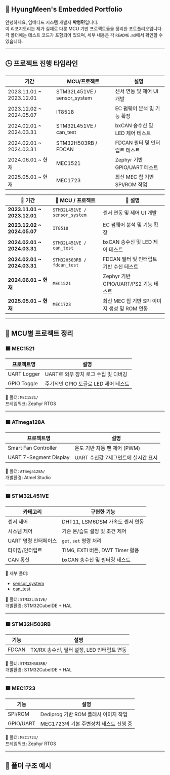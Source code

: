 ## 📁 HyungMeen's Embedded Portfolio

안녕하세요, 임베디드 시스템 개발자 **박형민**입니다.  
이 리포지토리는 제가 실제로 다룬 MCU 기반 프로젝트들을 정리한 포트폴리오입니다.  
각 폴더에는 테스트 코드가 포함되어 있으며, 세부 내용은 각 `README.md`에서 확인할 수 있습니다.

---

## 🕒 프로젝트 진행 타임라인

| 기간                | MCU/프로젝트             | 설명                        |
|---------------------|--------------------------|-----------------------------|
| 2023.11.01 ~ 2023.12.01 | STM32L451VE / sensor_system | 센서 연동 및 제어 UI 개발     |
| 2023.12.02 ~ 2024.05.07 | IT8518                    | EC 펌웨어 분석 및 기능 확장   |
| 2024.02.01 ~ 2024.03.31 | STM32L451VE / can_test    | bxCAN 송수신 및 LED 제어 테스트 |
| 2024.02.01 ~ 2024.03.31 | STM32H503RB / FDCAN       | FDCAN 필터 및 인터럽트 테스트 |
| 2024.06.01 ~ 현재       | MEC1521                   | Zephyr 기반 GPIO/UART 테스트  |
| 2025.05.01 ~ 현재       | MEC1723                   | 최신 MEC 칩 기반 SPI/ROM 작업  |

| 📅 기간                        | 🧠 MCU / 프로젝트                 | 📝 설명                           |
| ---------------------------- | ----------------------------- | ------------------------------- |
| **2023.11.01 \~ 2023.12.01** | `STM32L451VE / sensor_system` | 센서 연동 및 제어 UI 개발                |
| **2023.12.02 \~ 2024.05.07** | `IT8518`                      | EC 펌웨어 분석 및 기능 확장               |
| **2024.02.01 \~ 2024.03.31** | `STM32L451VE / can_test`      | bxCAN 송수신 및 LED 제어 테스트          |
| **2024.02.01 \~ 2024.03.31** | `STM32H503RB / fdcan_test`    | FDCAN 필터 및 인터럽트 기반 수신 테스트       |
| **2024.06.01 \~ 현재**         | `MEC1521`                     | Zephyr 기반 GPIO/UART/PS2 기능 테스트  |
| **2025.05.01 \~ 현재**         | `MEC1723`                     | 최신 MEC 칩 기반 SPI 이미지 생성 및 ROM 연동 |

---

## 🔷 MCU별 프로젝트 정리

### 🟦 MEC1521

| 프로젝트명      | 설명                                      |
|----------------|-------------------------------------------|
| UART Logger     | UART로 외부 장치 로그 수집 및 디버깅             |
| GPIO Toggle     | 주기적인 GPIO 토글로 LED 제어 테스트            |

📁 폴더: `MEC1521/`  
프레임워크: Zephyr RTOS

---

### 🟦 ATmega128A

| 프로젝트명            | 설명                                |
|-----------------------|-------------------------------------|
| Smart Fan Controller  | 온도 기반 자동 팬 제어 (PWM)           |
| UART 7-Segment Display| UART 수신값 7세그먼트에 실시간 표시     |

📁 폴더: `ATmega128A/`  
개발환경: Atmel Studio

---

### 🟦 STM32L451VE

| 카테고리          | 구현한 기능                                              |
|-------------------|-----------------------------------------------------------|
| 센서 제어          | DHT11, LSM6DSM 가속도 센서 연동                           |
| 시스템 제어        | 기준 온/습도 설정 및 조건 제어                            |
| UART 명령 인터페이스 | `get`, `set` 명령 처리                                    |
| 타이밍/인터럽트     | TIM6, EXTI 버튼, DWT Timer 활용                           |
| CAN 통신           | bxCAN 송수신 및 필터링 테스트                             |

🔗 세부 폴더:
- [sensor_system](./STM32L451VE/sensor_system)
- [can_test](./STM32L451VE/can_test)

📁 폴더: `STM32L451VE/`  
개발환경: STM32CubeIDE + HAL

---

### 🟦 STM32H503RB

| 기능       | 설명                                 |
|------------|--------------------------------------|
| FDCAN      | TX/RX 송수신, 필터 설정, LED 인터럽트 연동 |

📁 폴더: `STM32H503RB/`  
개발환경: STM32CubeIDE + HAL

---

### 🟦 MEC1723

| 기능     | 설명                                  |
|----------|---------------------------------------|
| SPI/ROM  | Dediprog 기반 ROM 플래시 이미지 작업      |
| GPIO/UART| MEC1723의 기본 주변장치 테스트 진행 중     |

📁 폴더: `MEC1723/`  
프레임워크: Zephyr RTOS

---

## 📂 폴더 구조 예시

